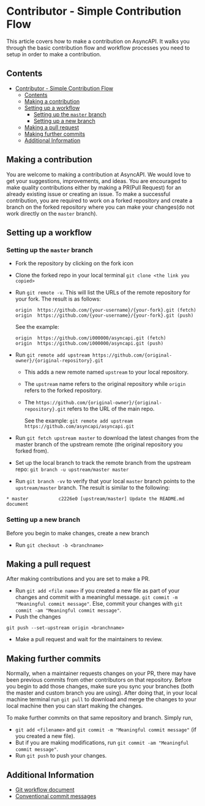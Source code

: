 # Contributor - Simple Contribution Flow
This article covers how to make a contribution on AsyncAPI. It walks you through the basic contribution flow and workflow processes you need to setup in order to make a contribution.

## Contents
- [Contributor - Simple Contribution Flow](#contributor---simple-contribution-flow)
  - [Contents](#contents)
  - [Making a contribution](#making-a-contribution)
  - [Setting up a workflow](#setting-up-a-workflow)
    - [Setting up the `master` branch](#setting-up-the-master-branch)
    - [Setting up a new branch](#setting-up-a-new-branch)
  - [Making a pull request](#making-a-pull-request)
  - [Making further commits](#making-further-commits)
  - [Additional Information](#additional-information)

## Making a contribution
You are welcome to making a contribution at AsyncAPI. We would love to get your suggestions, improvements, and ideas. You are encouraged to make quality contributions either by making a PR(Pull Request) for an already existing issue or creating an issue. To make a successful contribution, you are required to work on a forked repository and create a branch on the forked repository where you can make your changes(do not work directly on the `master` branch).

## Setting up a workflow
### Setting up the `master` branch 
- Fork the repository by clicking on the fork icon  
- Clone the forked repo in your local terminal
```git clone <the link you copied>```
- Run ```git remote -v```. This will list the URLs of the remote repository for your fork.
The result is as follows:
    ```
    origin  https://github.com/{your-username}/{your-fork}.git (fetch)
    origin  https://github.com/{your-username}/{your-fork}.git (push)
    ```

    See the example:
    ```
    origin	https://github.com/i000000/asyncapi.git (fetch)
    origin	https://github.com/i000000/asyncapi.git (push)
    ```
- Run ```git remote add upstream https://github.com/{original-owner}/{original-repository}.git```
  - This adds a new remote named `upstream` to your local repository. 
  - The `upstream` name refers to the original repository while `origin` refers to the forked repository.
  - The `https://github.com/{original-owner}/{original-repository}.git` refers to the URL of the main repo.
   
    See the example: ```git remote add upstream https://github.com/asyncapi/asyncapi.git```

- Run ```git fetch upstream master``` to download the latest changes from the master branch of the upstream remote (the original repository you forked from).
- Set up the local branch to track the remote branch from the upstream repo: ```git branch -u upstream/master master```
- Run ```git branch -vv``` to verify that your local `master` branch points to the `upstream/master` branch.
The result is similar to the following:
```
* master           c2226e0 [upstream/master] Update the README.md document
```

### Setting up a new branch
Before you begin to make changes, create a new branch 
- Run `git checkout -b <branchname>` 

## Making a pull request 
After making contributions and you are set to make a PR.

- Run `git add <file name>` if you created a new file as part of your changes and commit with a meaningful message. `git commit -m "Meaningful commit message"`. Else, commit your changes with `git commit -am "Meaningful commit message"`.
- Push the changes
  
```
git push --set-upstream origin <branchname>
```
- Make a pull request and wait for the maintainers to review.

## Making further commits
Normally, when a maintainer requests changes on your PR, there may have been previous commits from other contributors on that repository. Before you begin to add those changes, make sure you sync your branches (both the master and custom branch you are using).
After doing that, in your local machine terminal run `git pull` to download and merge the changes to your local machine then you can start making the changes.

To make further commits on that same repository and branch.
Simply run,
- `git add <filename>` and `git commit -m "Meaningful commit message"` (if you created a new file).
- But if you are making modifications, run `git commit -am "Meaningful commit message"`.
- Run `git push` to push your changes.

## Additional Information
- [Git workflow document](https://github.com/asyncapi/community/blob/master/git-workflow.md)
- [Conventional commit messages](https://github.com/asyncapi/website/blob/master/CONTRIBUTING.md)
